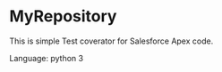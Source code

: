MyRepository
============

This is simple Test coverator for Salesforce Apex code.


Language: python 3
